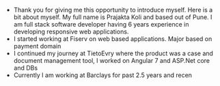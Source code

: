 - Thank you for giving me this opportunity to introduce myself. Here is a bit about myself. My full name is Prajakta Koli and based out of Pune. I am full stack software developer having 6 years experience in developing responsive web applications.
- I started working at Fiserv on web based applications. Major based on payment domain 
- I continued my journey at TietoEvry where the product was a case and document management tool, I worked on Angular 7 and ASP.Net core and DBs
- Currently I am working at Barclays for past 2.5 years and recen
